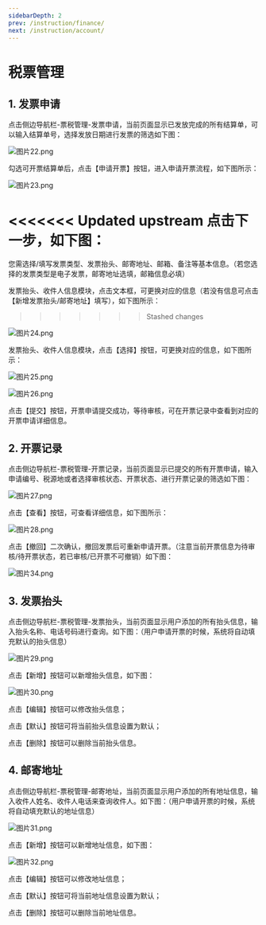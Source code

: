 ```yaml
---
sidebarDepth: 2
prev: /instruction/finance/
next: /instruction/account/
---
```


# 税票管理

## 1. 发票申请

点击侧边导航栏-票税管理-发票申请，当前页面显示已发放完成的所有结算单，可以输入结算单号，选择发放日期进行发票的筛选如下图：

![图片22.png](../static/img22.png)

勾选可开票结算单后，点击【申请开票】按钮，进入申请开票流程，如下图所示：

![图片23.png](../static/img23.png)

<<<<<<< Updated upstream
点击下一步，如下图：
=======
您需选择/填写发票类型、发票抬头、邮寄地址、邮箱、备注等基本信息。（若您选择的发票类型是电子发票，邮寄地址选填，邮箱信息必填）

发票抬头、收件人信息模块，点击文本框，可更换对应的信息（若没有信息可点击【新增发票抬头/邮寄地址】填写），如下图所示：
>>>>>>> Stashed changes

![图片24.png](../static/img24.png)

发票抬头、收件人信息模块，点击【选择】按钮，可更换对应的信息，如下图所示：

![图片25.png](../static/img25.png)

![图片26.png](../static/img26.png)

点击【提交】按钮，开票申请提交成功，等待审核，可在开票记录中查看到对应的开票申请详细信息。

## 2. 开票记录

点击侧边导航栏-票税管理-开票记录，当前页面显示已提交的所有开票申请，输入申请编号、税源地或者选择审核状态、开票状态、进行开票记录的筛选如下图：

![图片27.png](../static/img27.png)

点击【查看】按钮，可查看详细信息，如下图所示：

![图片28.png](../static/img28.png)

点击【撤回】二次确认，撤回发票后可重新申请开票。（注意当前开票信息为待审核/待开票状态，若已审核/已开票不可撤销）如下图：

![图片34.png](../static/img34.png)

## 3. 发票抬头

点击侧边导航栏-票税管理-发票抬头，当前页面显示用户添加的所有抬头信息，输入抬头名称、电话号码进行查询。如下图：（用户申请开票的时候，系统将自动填充默认的抬头信息）

![图片29.png](../static/img29.png)

点击【新增】按钮可以新增抬头信息，如下图：

![图片30.png](../static/img30.png)

点击【编辑】按钮可以修改抬头信息；

点击【默认】按钮可将当前抬头信息设置为默认；

点击【删除】按钮可以删除当前抬头信息。

## 4. 邮寄地址

点击侧边导航栏-票税管理-邮寄地址，当前页面显示用户添加的所有地址信息，输入收件人姓名、收件人电话来查询收件人。如下图：（用户申请开票的时候，系统将自动填充默认的地址信息）


![图片31.png](../static/img31.png)

点击【新增】按钮可以新增地址信息，如下图：

![图片32.png](../static/img32.png)

点击【编辑】按钮可以修改地址信息；

点击【默认】按钮可将当前地址信息设置为默认；

点击【删除】按钮可以删除当前地址信息。
